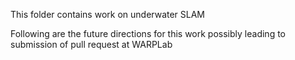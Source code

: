 This folder contains work on underwater SLAM 

Following are the future directions for this work 
possibly leading to submission of pull request at WARPLab
